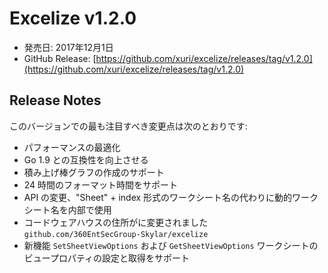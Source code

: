 # Excelize v1.2.0

* 発売日: 2017年12月1日
* GitHub Release: [https://github.com/xuri/excelize/releases/tag/v1.2.0](https://github.com/xuri/excelize/releases/tag/v1.2.0)

## Release Notes

このバージョンでの最も注目すべき変更点は次のとおりです:

* パフォーマンスの最適化
* Go 1.9 との互換性を向上させる
* 積み上げ棒グラフの作成のサポート
* 24 時間のフォーマット時間をサポート
* API の変更、"Sheet" + index 形式のワークシート名の代わりに動的ワークシート名を内部で使用
* コードウェアハウスの住所がに変更されました `github.com/360EntSecGroup-Skylar/excelize`
* 新機能 `SetSheetViewOptions` および `GetSheetViewOptions` ワークシートのビュープロパティの設定と取得をサポート

